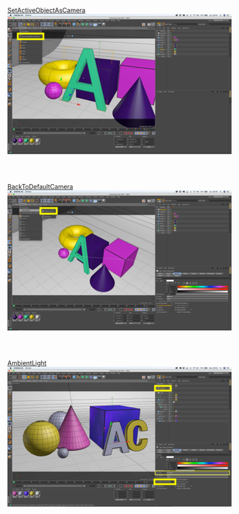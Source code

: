 [SetActiveObjectAsCamera](#SetActiveObjectAsCamera)
![](./screenshots/SetActiveObjectAsCamera.jpg)

<br><br>

[BackToDefaultCamera](#BackToDefaultCamera)
![](./screenshots/BackToDefaultCamera.jpg)

<br><br>

[AmbientLight](#ambientlight)
![](./screenshots/AmbientLight.jpg)
